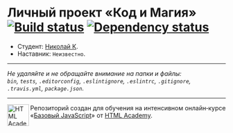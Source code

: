 # Личный проект «Код и Магия» [![Build status][travis-image]][travis-url] [![Dependency status][dependency-image]][dependency-url]

* Студент: [Николай К](https://up.htmlacademy.ru/javascript/6/user/202794).
* Наставник: `Неизвестно`.

---

_Не удаляйте и не обращайте внимание на папки и файлы:_<br>
_`bin`, `tests`, `.editorconfig`, `.eslintignore`, `.eslintrc`, `.gitignore`, `.travis.yml`, `package.json`._

---

<a href="https://htmlacademy.ru/intensive/javascript"><img align="left" width="50" height="50" title="HTML Academy" src="https://up.htmlacademy.ru/static/img/intensive/javascript/logo-for-github.svg"></a>

Репозиторий создан для обучения на интенсивном онлайн‑курсе «[Базовый JavaScript](https://htmlacademy.ru/intensive/javascript)» от [HTML Academy](https://htmlacademy.ru).

[travis-image]: https://travis-ci.org/htmlacademy-javascript/202794-code-and-magick.svg?branch=master
[travis-url]: https://travis-ci.org/htmlacademy-javascript/202794-code-and-magick
[dependency-image]: https://david-dm.org/htmlacademy-javascript/202794-code-and-magick.svg?style=flat-square
[dependency-url]: https://david-dm.org/htmlacademy-javascript/202794-code-and-magick
